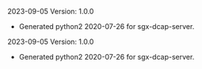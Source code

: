 2023-09-05 Version: 1.0.0
- Generated python2 2020-07-26 for sgx-dcap-server.

2023-09-05 Version: 1.0.0
- Generated python2 2020-07-26 for sgx-dcap-server.

